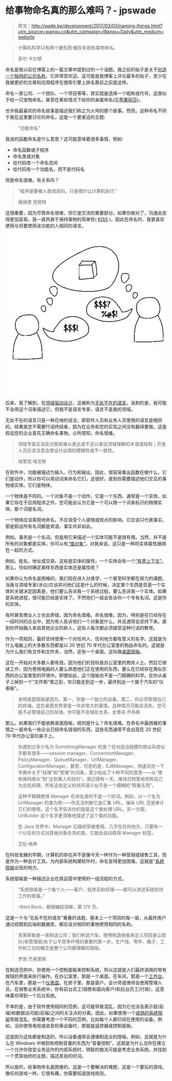 # 给事物命名真的那么难吗？- jpswade

> 原文：<http://wade.be/development/2017/03/03/naming-things.html?utm_source=wanqu.co&utm_campaign=Wanqu+Daily&utm_medium=website>



> 计算机科学只有两个硬东西:缓存失效和事物命名。
> 
> 菲尔·卡尔顿

命名是我以前在博客上的一篇文章中提到过的一个话题。我之前的帖子是关于[创造一个独特的公司名称](/create-a-unique-company-name/)，它非常受欢迎。这可能是我博客上评论最多的帖子，至少在我被更好的文章和应用程序在搜索引擎上排名靠前之前是这样。

命名一家公司、一个团队、一个项目等等，其实就是选择一个昵称或代号。这类似于给一只宠物命名，甚至在某些情况下给你的亲属命名(见[苹果丽莎](https://en.wikipedia.org/wiki/Apple_Lisa))。

也许我最喜欢的命名故事是描述我们称之为火鸡的那个故事。然而，这种命名不同于我在这里要讨论的命名，这是一个更紧迫的主题:

> "功能命名"

我说的函数命名是什么意思？这可能意味着很多事情，例如:

*   命名函数或子程序
*   命名类或对象
*   给代码库一个命名空间
*   给代码库一个功能名，而不是代码名

但是命名很难。有关系吗？

> "程序是要被人类阅读的，只是偶尔让计算机执行."
> 
> 唐纳德·克努特

这很重要，因为尽管命名很难，但它是交流的重要部分。如果你做对了，沟通会变得更加容易。我一直热衷于保持事物的简单性( [KISS](https://en.wikipedia.org/wiki/KISS_principle) )，因此在命名时，我更喜欢使用与将要使用该功能的人相同的语言。

![ubiquitous language](img/95401b714277ac3322b391e51dbde780.png)

后来，我了解到，在[领域驱动设计](https://en.wikipedia.org/wiki/Domain-driven_design)，这被称为[无处不在的语言](https://www.martinfowler.com/bliki/UbiquitousLanguage.html)。讽刺的是，我可能不会用这个词来描述它，但我不是语言专家，语言不是我的领域。

无处不在的语言只是一种花哨的说法，即软件人员和业务人员使用的语言是相同的。结果是您不需要行话终结者，因为在业务和您的实现之间没有翻译要做。这是假设您的企业首先正确命名事物。众所周知，命名很难。

> 领域专家应该反对那些难以表达或不足以表达领域理解的术语或结构；开发人员应该注意会使设计出错的模糊性或不一致性。
> 
> 埃里克·埃文斯

在软件中，功能被描述为输入、行为和输出。因此，很容易看出函数在做什么，它们是动作，所以你可以用动词来命名它们。这很好，直到你需要描述他们交互的事物或实体。它们是物体。

一个物体是不同的。一个对象不是一个动作，它是一个东西，通常是一个实体。如果它存在于应用程序之外，您可能会认为它是一个可以用一个词来标识的物理实体。那个词是名词。

一个物体应该客观地命名。不应该受个人感情或观点的影响。它应该只代表事实。那是假设所有名词都是宾语，事实并非如此。

例如，事务是一个名词，但是用它来描述一个实体可能不是很有用。当然，并不是所有的对象都是实体，你可以有[“值对象”](https://martinfowler.com/bliki/EvansClassification.html)，对我来说，这只是一种将实体属性捆绑在一起的方式。

例如，姓名、地址或交易。这些是实体的属性。一个实体会有一个[“有界上下文”](https://martinfowler.com/bliki/BoundedContext.html)。那么，你如何确定某样东西是实体还是属性呢？

如果你认为命名是困难的，我们现在进入分类学，一个甚至科学都在努力的课题。当我与领域专家(涉众)交谈并问他们这是什么的时候，决定某个东西是否是一个实体的关键决定因素是，他们要么告诉我一个系统过程，要么告诉我一个实体。如果是系统进程，很可能已经是实体了。不然他们一般会告诉你一个专有名词。这是你的实体。

有时甚至商业人士也会弄错，因为命名很难。命名很难，因为，特别是在已经存在一段时间的企业中，因为有人告诉他们一个对象是什么，并且通常会坚持下来。直到你开始融入来自其他企业的新人，这些人每次都必须接受这种行话的教育。

作为一项规则，最好坚持使用一个对任何人、任何地方都有意义的名字。这就是为什么电脑上的大多数东西都是以 20 世纪 70 年代办公室里的物品命名的。这就是为什么我们有文件和文件夹，当然，还有一个桌面。这叫做[桌面隐喻](https://en.wikipedia.org/wiki/Desktop_metaphor)。

这在一开始对大多数人都有效，因为他们的目标是办公室里的商务人士。然后它继续工作，因为使用电脑的人要么熟悉他们正在使用的东西，要么在已经存在类似东西的办公室类型的环境中。即便如此，这个隐喻也不是一门精确的科学。在你从桌子上掉到一个“文件柜”里之前，你只能走到这一步，最终到达一个属于汽车的“仪表板”。

> 发明桌面隐喻是因为，第一，你是一个独立的设备，第二，你必须管理自己的存储。这在桌面世界里是一件非常大的事情。这种情况可能会消失。您可能不必管理自己的存储。你可能不会储存太多。史蒂夫·乔布斯

那么，如果我们不能依赖桌面隐喻，规则是什么？命名很难。在命名中最困难的事情之一是命名一些企业已经命名错误的东西，这些东西通常不会出现在 20 世纪 70 年代办公室的桌子上。

> 你遇到过多少名为 SomethingManager 的类？任何适当规模的商业系统似乎都有很多——session manager、ConnectionManager、PolicyManager、QueueManager、UrlManager、ConfigurationManager，甚至，可悲的是，EJBManager。快速浏览一下字典中关于“经理”和“管理”的词条，至少给出了十种不同的意思——从“使和保持顺从”到“达到某人的目的”。我记得有一天，接待员短暂地改称自己为总机经理。所有这些定义的共同语义似乎是一个模糊的“照看东西”。
> 
> 这种不精确使得 Manager 在命名类时不是一个好词。例如，以一个名为 UrlManager 的类为例——你无法判断它是汇集 URL、操纵 URL 还是审计它们的使用。这个名字告诉你的就是这个类处理 URL。另一方面，UrlBuilder 这个名字更清晰地描述了这个类的功能。
> 
> 在 Java 世界中，Manager 后缀经常被使用。几乎在任何地方，只要有一个以任何方式对其他对象负责的类，它就会自动获得 Manager 标签。
> 
> 艾伦·格林

在科技发展的早期，计算机的存在并不是像今天一样作为一种营销或销售工具，而是作为一种会计工具。为内部系统构建软件时，命名变得更加困难。这就是“[系统隐喻](http://xp123.com/articles/the-system-metaphor/)出现的地方。

系统隐喻是一种描述企业在其运营中使用的一组流程的方式。

> “系统隐喻是一个每个人——客户、程序员和经理——都可以讲述系统如何工作的故事。”
> 
> –Kent Beck，极限编程讲解，第 179 页。

这是一个与“无处不在的语言”重叠的话题，基本上一个项目的每一层，从最终用户通过视图到后端和数据库，都应该对相同的事物使用相同的名称。

> 克莱斯勒是一家制造公司；我们制造汽车。使用制造隐喻来定义项目是让团队(和管理层)处于公平竞争环境的重要的第一步。生产线、零件、箱子、工作和工位的概念是整个公司都理解的隐喻。
> 
> 罗恩·杰弗里斯

在制造范例中，你使用一个控制面板来控制系统，所以这就是人们最终调用的带有按钮的界面来执行操作。在办公室里，那是一个桌面。在车间，那是一个[工作台](https://en.wikipedia.org/wiki/Workbench_(AmigaOS))。在汽车里，那是一个[仪表盘](https://en.wikibooks.org/wiki/Software_Engineering_with_an_Agile_Development_Framework/Iteration_One/System_metaphor#example:_dashboard)。在房子里，那是窗户。会计师或律师会使用管理人员。在销售业务系统中，你有前台员工(销售和面向客户)和后台员工(行政)，这意味着你得到一个后台系统。

不幸的是，由于软件使用相同的范例，这可能导致混乱，因为它也涉及表示层(前端)和数据访问层(后端)之间的关注点的分离。因此，如果使用一个[成熟的系统隐喻](http://wiki.c2.com/?ProvenSystemMetaphors)导致混乱，你需要考虑一个不同的范例，比如每个人都已经在使用的设备。例如，当你使用电视或收音机等设备时，那就是遥控器或控制面板。

这是因为这些都是制造的，所以设备通常会遵循制造业的隐喻。例如，这就是为什么在 Windows 中微软称控制音量的东西为“音量控制”。这就是为什么当你在建立一个允许你改变业务运作的内部系统时，明智的做法可能是考虑业务系统，并找到一个贯穿始终的主题，描述其目的的词。

所以是的，给事物命名是困难的，这是一个要解决的难题，这是一个要玩的游戏。像任何游戏一样，它很有趣，你需要知道游戏规则。

